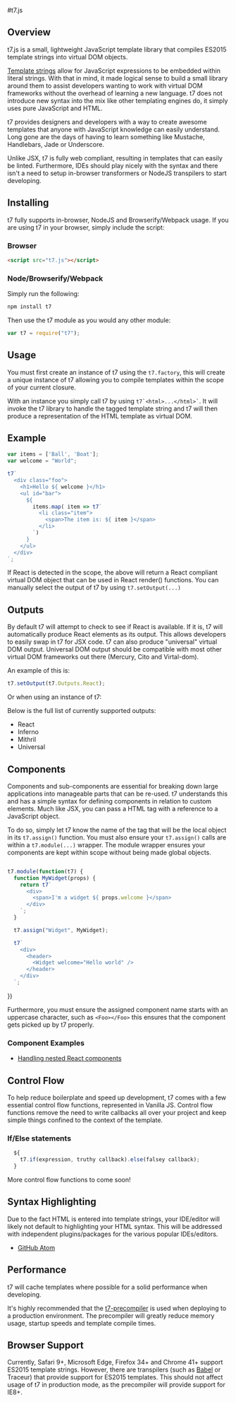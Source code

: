 #t7.js

## Overview

t7.js is a small, lightweight JavaScript template library that compiles ES2015 template strings into virtual DOM objects.

[Template strings](https://developer.mozilla.org/en-US/docs/Web/JavaScript/Reference/template_strings)
allow for JavaScript expressions to be embedded within literal strings. With that in mind,
it made logical sense to build a small library around them to assist developers
wanting to work with virtual DOM frameworks without the overhead of learning a new
language. t7 does not introduce new syntax into the mix like
other templating engines do, it simply uses pure JavaScript and HTML.

t7 provides designers and developers with a way to create awesome
templates that anyone with JavaScript knowledge can easily understand.
Long gone are the days of having to learn something like Mustache, Handlebars, Jade or Underscore.

Unlike JSX, t7 is fully web compliant, resulting in templates that can easily be linted.
Furthermore, IDEs should play nicely with the syntax and there isn't a need to setup
in-browser transformers or NodeJS transpilers to start developing.


## Installing

t7 fully supports in-browser, NodeJS and Browserify/Webpack usage. If you are using
t7 in your browser, simply include the script:

### Browser

```html
<script src="t7.js"></script>
```

### Node/Browserify/Webpack

Simply run the following:

```sh
npm install t7
```

Then use the t7 module as you would any other module:

```javascript
var t7 = require("t7");
```

## Usage

You must first create an instance of t7 using the `t7.factory`, this will create a unique instance
of t7 allowing you to compile templates within the scope of your current closure.

With an instance you simply call t7 by using ``` t7`<html>...</html>` ```. It will invoke
the t7 library to handle the tagged template string and t7 will then produce a representation
of the HTML template as virtual DOM.


## Example

```javascript
var items = ['Ball', 'Boat'];
var welcome = "World";

t7`
  <div class="foo">
    <h1>Hello ${ welcome }</h1>
    <ul id="bar">
      ${
        items.map( item => t7`
          <li class="item">
            <span>The item is: ${ item }</span>
          </li>
        `)
      }
    </ul>
  </div>
`;
```

If React is detected in the scope, the above will return a React compliant virtual DOM object that can be used in React render() functions. You can manually select the output of t7 by using `t7.setOutput(...)`

## Outputs

By default t7 will attempt to check to see if React is available. If it is, t7 will
automatically produce React elements as its output. This allows developers to easily
swap in t7 for JSX code. t7 can also produce "universal" virtual DOM output. Universal DOM
output should be compatible with most other virtual DOM frameworks out there (Mercury, Cito and Virtal-dom).

An example of this is:

```javascript
t7.setOutput(t7.Outputs.React);
```

Or when using an instance of t7:

Below is the full list of currently supported outputs:

- React
- Inferno
- Mithril
- Universal

## Components

Components and sub-components are essential for breaking down large applications
into manageable parts that can be re-used. t7 understands this and has a simple
syntax for defining components in relation to custom elements. Much like JSX, you
can pass a HTML tag with a reference to a JavaScript object.

To do so, simply let t7 know the name of the tag that will be the local object in
its `t7.assign()` function. You must also ensure your `t7.assign()` calls are within
a `t7.module(...)` wrapper. The module wrapper ensures your components are kept
within scope without being made global objects.

```javascript

t7.module(function(t7) {
  function MyWidget(props) {
    return t7`
      <div>
        <span>I'm a widget ${ props.welcome }</span>
      </div>
    `;
  }

  t7.assign("Widget", MyWidget);

  t7`
    <div>
      <header>
        <Widget welcome="Hello world" />
      </header>
    </div>
  `;
  ```
})

Furthermore, you must ensure the assigned component name starts with an uppercase character, such
as `<Foo></Foo>` this ensures that the component gets picked up by t7 properly.

### Component Examples

- [Handling nested React components](examples/react-complex-components.html)

## Control Flow

To help reduce boilerplate and speed up development, t7 comes with a few essential
control flow functions, represented in Vanilla JS. Control flow functions remove
the need to write callbacks all over your project and keep simple things confined
to the context of the template.

### If/Else statements

```javascript
  ${
    t7.if(expression, truthy callback).else(falsey callback);
  }
```

More control flow functions to come soon!

## Syntax Highlighting

Due to the fact HTML is entered into template strings, your IDE/editor will likely not default to highlighting your HTML syntax. This will be addressed with independent plugins/packages for the various popular IDEs/editors.

- [GitHub Atom](https://atom.io/packages/t7)

## Performance

t7 will cache templates where possible for a solid performance when developing.

It's highly recommended that the [t7-precompiler](https://github.com/trueadm/t7-precompiler) is used when deploying to a production
environment. The precompiler will greatly reduce memory usage, startup speeds and
template compile times.

## Browser Support

Currently, Safari 9+, Microsoft Edge, Firefox 34+ and Chrome 41+ support ES2015 template strings. However,
there are transpilers (such as [Babel](https://babeljs.io/) or Traceur) that provide support for ES2015 templates.
This should not affect usage of t7 in production mode, as the precompiler will provide support for
IE8+.

